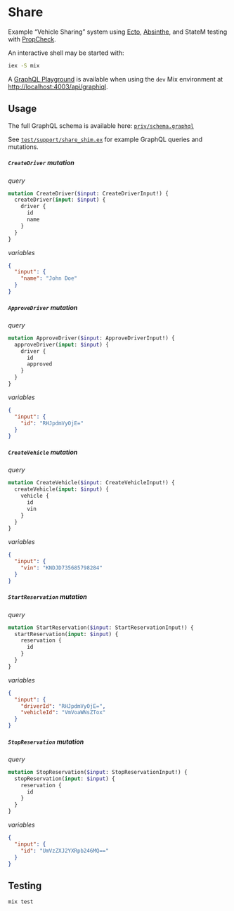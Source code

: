 # Share

Example &ldquo;Vehicle Sharing&rdquo; system using [Ecto](https://github.com/elixir-ecto/ecto), [Absinthe](https://github.com/absinthe-graphql/absinthe), and StateM testing with [PropCheck](https://github.com/alfert/propcheck).

An interactive shell may be started with:

```bash
iex -S mix
```

A [GraphQL Playground](https://github.com/prisma/graphql-playground) is available when using the `dev` Mix environment at [http://localhost:4003/api/graphiql](http://localhost:4003/api/graphiql).

## Usage

The full GraphQL schema is available here: [`priv/schema.graphql`](https://github.com/potatosalad/elixirconf2018/blob/master/apps/share/priv/schema.graphql)

See [`test/support/share_shim.ex`](https://github.com/potatosalad/elixirconf2018/blob/master/apps/share/test/support/share_shim.ex) for example GraphQL queries and mutations.

##### `CreateDriver` mutation

_query_

```graphql
mutation CreateDriver($input: CreateDriverInput!) {
  createDriver(input: $input) {
    driver {
      id
      name
    }
  }
}
```

_variables_

```json
{
  "input": {
    "name": "John Doe"
  }
}
```

##### `ApproveDriver` mutation

_query_

```graphql
mutation ApproveDriver($input: ApproveDriverInput!) {
  approveDriver(input: $input) {
    driver {
      id
      approved
    }
  }
}
```

_variables_

```json
{
  "input": {
    "id": "RHJpdmVyOjE="
  }
}
```

##### `CreateVehicle` mutation

_query_

```graphql
mutation CreateVehicle($input: CreateVehicleInput!) {
  createVehicle(input: $input) {
    vehicle {
      id
      vin
    }
  }
}
```

_variables_

```json
{
  "input": {
    "vin": "KNDJD735685798284"
  }
}
```

##### `StartReservation` mutation

_query_

```graphql
mutation StartReservation($input: StartReservationInput!) {
  startReservation(input: $input) {
    reservation {
      id
    }
  }
}
```

_variables_

```json
{
  "input": {
    "driverId": "RHJpdmVyOjE=",
    "vehicleId": "VmVoaWNsZTox"
  }
}
```
##### `StopReservation` mutation

_query_

```graphql
mutation StopReservation($input: StopReservationInput!) {
  stopReservation(input: $input) {
    reservation {
      id
    }
  }
}
```

_variables_

```json
{
  "input": {
    "id": "UmVzZXJ2YXRpb246MQ=="
  }
}
```

## Testing

```bash
mix test
```
